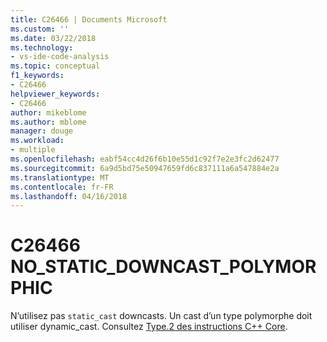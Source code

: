 ```yaml
---
title: C26466 | Documents Microsoft
ms.custom: ''
ms.date: 03/22/2018
ms.technology:
- vs-ide-code-analysis
ms.topic: conceptual
f1_keywords:
- C26466
helpviewer_keywords:
- C26466
author: mikeblome
ms.author: mblome
manager: douge
ms.workload:
- multiple
ms.openlocfilehash: eabf54cc4d26f6b10e55d1c92f7e2e3fc2d62477
ms.sourcegitcommit: 6a9d5bd75e50947659fd6c837111a6a547884e2a
ms.translationtype: MT
ms.contentlocale: fr-FR
ms.lasthandoff: 04/16/2018
---
```

# <a name="c26466-nostaticdowncastpolymorphic"></a>C26466 NO_STATIC_DOWNCAST_POLYMORPHIC
  N’utilisez pas `static_cast` downcasts. Un cast d’un type polymorphe doit utiliser dynamic_cast. Consultez [Type.2 des instructions C++ Core](https://github.com/isocpp/CppCoreGuidelines/blob/master/CppCoreGuidelines.md#Pro-type-downcast).

